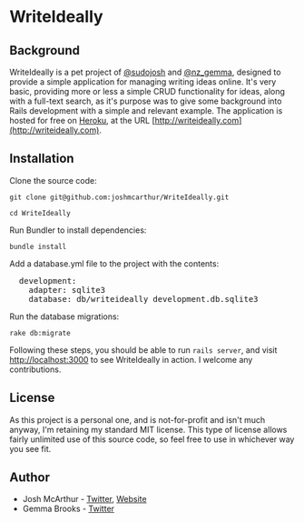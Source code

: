 WriteIdeally
============

Background
----------

WriteIdeally is a pet project of
[@sudojosh](http://www.joshmcarthur.com) and
[@nz_gemma](http://twitter.com/nz_gemma), designed to provide a simple
application for managing writing ideas online. It's very basic,
providing more or less a simple CRUD functionality for ideas, along with
a full-text search, as it's purpose was to give some
background into Rails development with a simple and relevant example.
The application is hosted for free on [Heroku](http://heroku.com), at
the URL [http://writeideally.com](http://writeideally.com).

Installation
------------

Clone the source code:

`git clone git@github.com:joshmcarthur/WriteIdeally.git`  

`cd WriteIdeally`

Run Bundler to install dependencies:

`bundle install`

Add a database.yml file to the project with the contents:
<pre>
  development:   
    adapter: sqlite3  
    database: db/writeideally_development.db.sqlite3
</pre>

Run the database migrations:

`rake db:migrate`

Following these steps, you should be able to run `rails server`, and
visit [http://localhost:3000](http://localhost:3000) to see WriteIdeally
in action. I welcome any contributions.

License
-------

As this project is a personal one, and is not-for-profit and isn't much
anyway, I'm retaining my standard MIT license. This type of license
allows fairly unlimited use of this source code, so feel free to use in
whichever way you see fit.

Author
------

* Josh McArthur - [Twitter](http://twitter.com/sudojosh),
  [Website](http://www.joshmcarthur.com)
* Gemma Brooks - [Twitter](http://twitter.com/nz_gemma)

